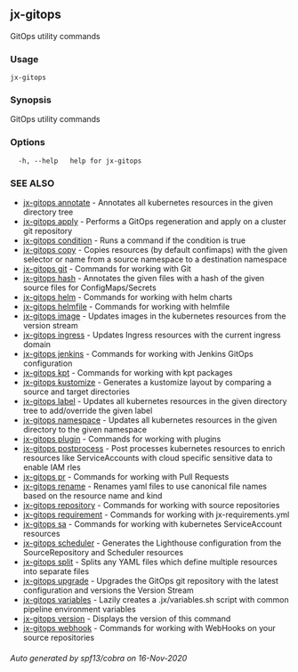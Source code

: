 ## jx-gitops

GitOps utility commands

### Usage

```
jx-gitops
```

### Synopsis

GitOps utility commands

### Options

```
  -h, --help   help for jx-gitops
```

### SEE ALSO

* [jx-gitops annotate](jx-gitops_annotate.md)	 - Annotates all kubernetes resources in the given directory tree
* [jx-gitops apply](jx-gitops_apply.md)	 - Performs a GitOps regeneration and apply on a cluster git repository
* [jx-gitops condition](jx-gitops_condition.md)	 - Runs a command if the condition is true
* [jx-gitops copy](jx-gitops_copy.md)	 - Copies resources (by default confimaps) with the given selector or name from a source namespace to a destination namespace
* [jx-gitops git](jx-gitops_git.md)	 - Commands for working with Git
* [jx-gitops hash](jx-gitops_hash.md)	 - Annotates the given files with a hash of the given source files for ConfigMaps/Secrets
* [jx-gitops helm](jx-gitops_helm.md)	 - Commands for working with helm charts
* [jx-gitops helmfile](jx-gitops_helmfile.md)	 - Commands for working with helmfile
* [jx-gitops image](jx-gitops_image.md)	 - Updates images in the kubernetes resources from the version stream
* [jx-gitops ingress](jx-gitops_ingress.md)	 - Updates Ingress resources with the current ingress domain
* [jx-gitops jenkins](jx-gitops_jenkins.md)	 - Commands for working with Jenkins GitOps configuration
* [jx-gitops kpt](jx-gitops_kpt.md)	 - Commands for working with kpt packages
* [jx-gitops kustomize](jx-gitops_kustomize.md)	 - Generates a kustomize layout by comparing a source and target directories
* [jx-gitops label](jx-gitops_label.md)	 - Updates all kubernetes resources in the given directory tree to add/override the given label
* [jx-gitops namespace](jx-gitops_namespace.md)	 - Updates all kubernetes resources in the given directory to the given namespace
* [jx-gitops plugin](jx-gitops_plugin.md)	 - Commands for working with plugins
* [jx-gitops postprocess](jx-gitops_postprocess.md)	 - Post processes kubernetes resources to enrich resources like ServiceAccounts with cloud specific sensitive data to enable IAM rles
* [jx-gitops pr](jx-gitops_pr.md)	 - Commands for working with Pull Requests
* [jx-gitops rename](jx-gitops_rename.md)	 - Renames yaml files to use canonical file names based on the resource name and kind
* [jx-gitops repository](jx-gitops_repository.md)	 - Commands for working with source repositories
* [jx-gitops requirement](jx-gitops_requirement.md)	 - Commands for working with jx-requirements.yml
* [jx-gitops sa](jx-gitops_sa.md)	 - Commands for working with kubernetes ServiceAccount resources
* [jx-gitops scheduler](jx-gitops_scheduler.md)	 - Generates the Lighthouse configuration from the SourceRepository and Scheduler resources
* [jx-gitops split](jx-gitops_split.md)	 - Splits any YAML files which define multiple resources into separate files
* [jx-gitops upgrade](jx-gitops_upgrade.md)	 - Upgrades the GitOps git repository with the latest configuration and versions the Version Stream
* [jx-gitops variables](jx-gitops_variables.md)	 - Lazily creates a .jx/variables.sh script with common pipeline environment variables
* [jx-gitops version](jx-gitops_version.md)	 - Displays the version of this command
* [jx-gitops webhook](jx-gitops_webhook.md)	 - Commands for working with WebHooks on your source repositories

###### Auto generated by spf13/cobra on 16-Nov-2020
